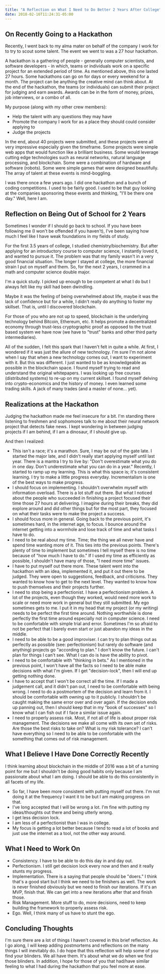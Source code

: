 ```yaml
---
title: "A Reflection on What I Need to Do Better 2 Years After College"
date: 2018-02-16T11:24:31-05:00
---
```


## On Recently Going to a Hackathon

Recently, I went back to my alma mater on behalf of the company I work for to try to scout some talent. The event we went to was a 27 hour hackathon.

A hackathon is a gathering of people - generally computer scientists, and software developers - in which, teams or individuals work on a specific project for an extended period of time. As mentioned above, this one lasted 27 hours. Some hackathons can go on for days or every weekend for a month. The project can be anything the creative mind can think about. At the end of the hackathon, the teams (or individuals) can submit their project for judging and earn awards. Awards can be in the form of money, prizes, job interviews, or a combo of all. 

My purpose (along with my other crew members):

- Help the talent with any questions they may have
- Promote the company I work for as a place they should could consider applying to
- Judge the projects

In the end, about 40 projects were submitted, and these projects were all very impressive especially given the timeframe. Some projects were simple web apps that would function like a brilliant business. Some would leverage cutting edge technologies such as neural networks, natural language processing, and blockchain. Some were a combination of hardware and software (robots). Some were simple games that were designed beautifully. The array of talent at these events is mind-boggling.

I was there once a few years ago. I did one hackathon and a bunch of coding competitions. I used to be fairly good. I used to be that guy looking at the companies sponsoring these events and thinking, "I'll be there one day." Well, here I am. 

## Reflection on Being Out of School for 2 Years

Sometimes I wonder if I should go back to school. If you have been following me (I won't be offended if you haven't), I've been saying how much I feel like I have weak foundations in my fields of study. 

For the first 3.5 years of college, I studied chemistry/biochemistry. But after applying for an introductory course to computer science, I instantly loved it, and wanted to pursue it. The problem was that my family wasn't in a very good financial situation. The longer I stayed at college, the more financial strain I put on myself and them. So, for the next 2 years, I crammed in a math and computer science double major. 

I'm a quick study. I picked up enough to be competent at what I do but I always felt like my skill had been dwindling.

Maybe it was the feeling of being overwhelmed about life, maybe it was the lack of confidence but for a while, I didn't really do anything to foster my skillset. That is, until I discovered blockchain. 

For those of you who are not up to speed, blockchain is the underlying technology behind Bitcoin, Ethereum, etc. It helps promote a decentralized economy through trust-less cryptographic proof as opposed to the trust based system we have now (we have to "trust" banks and other third party intermediaries). 

All of the sudden, I felt this spark that I haven't felt in quite a while. At first, I wondered if it was just the allure of new technology. I'm sure I'm not alone when I say that when a new technology comes out, I want to experiment with it. But this was different. I just wanted to be as knowledgeable as possible in the blockchain space. I found myself trying to read and understand the original whitepapers. I was looking up free courses (distributed systems) to re-up on my current skillset. I found myself delving into crypto-economics and the history of money. I even learned some trading skills. A jack of many trades (and a master of none... yet).

## Realizations at the Hackathon

Judging the hackathon made me feel insecure for a bit. I'm standing there listening to freshmen and sophomores talk to me about their neural network project that detects fake news. I kept wondering in between judging projects if I am behind, if I am a dinosaur, if I should give up.

And then I realized:

- This isn't a race; it's a marathon. Sure, I may be out of the gate late. I started the major late, and I didn't really start applying myself until last year. There is a mantra I try to live by: "Don't overestimate what you do in one day. Don't underestimate what you can do in a year." Recently, I started to ramp up my learning. This is what this space is; it's consistent learning. I try to make a little progress everyday. Incrementalism is one of the best ways to make progress.
- I should focus on implementing. I shouldn't overwhelm myself with information overload. There is a lot stuff out there. But what I noticed about the people who succeeded in finishing a project focused their time those 27 hours at delivering. I imagine during their breaks, they did explore around and did other things but for the most part, they focused on what their tasks were to make the project a success. 
- I should focus more in general. Going back to the previous point, it's sometimes hard, in the internet age, to focus. I bounce around the internet getting into a wormhole and lose track of time and what tasks I have to do. 
- I need to be real about my time. Time; the thing we all never have and spend time wanting more of it. This ties into the previous points. There's plenty of time to implement but sometimes I tell myself there is no time because of "how much I have to do." If I used my time as efficiently as possible, I shouldn't have many of those, "I need more time" issues. 
- I have to put myself out there more. These talent went into the hackathon with an idea, implemented it, and put it out there to be judged. They were open to suggestions, feedback, and criticisms. They wanted to know how to get to the next level. They wanted to know how to push themselves and their projects further. 
- I need to stop being a perfectionist. I have a perfectionism problem. A lot of the projects, even though they worked, would need more work to scale or need more work in general but they still submitted. My ego sometimes gets to me. I put it in my head that my project (or my writing) needs to be perfect the first time around. Nothing worthwhile is done perfectly the first time around especially not in computer science. I need to be comfortable with simple trial and error. Sometimes I'm so afraid to not be perfect that I barely even start or just abandon my ideas in the middle. 
- I need to be able to be a good improviser. I can try to plan things out as perfectly as possible (see: perfectionism) but rarely do software (and anything) projects go "according to plan." I don't know the future. I can't plan for things I can't see. What I can do is have the ability to pivot. 
- I need to be comfortable with "thinking in bets." As I mentioned in the previous point, I won't have all the facts so I need to be able make decisions with what I'm given. If I get "decision-lock", then I will end up getting nothing done.
- I have to accept that I won't be correct all the time. If I made a judgement call, and it didn't pan out, I need to be comfortable with being wrong. I need to do a postmortem of the decision and learn from it. I should be comfortable with owning up to it publicly. I shouldn't be caught making the same error over and over again. If the decision ends up panning out, then I should keep that in my "book of successes" so I know what I can fish out if I face a similar issue again. 
- I need to properly assess risk. Most, if not all of life is about proper risk management. The decisions we make all come with its own set of risks. Are those the best risks to take on? What is my risk tolerance? I can't have everything so I need to be able to be comfortable with the something that comes out of risk management. 

## What I Believe I Have Done Correctly Recently

I think learning about blockchain in the middle of 2016 was a bit of a turning point for me but I shouldn't be doing good habits only because I am passionate about what I am doing. I should be able to do this consistently in all facets of my life. 

- So far, I have been more consistent with putting myself out there. I'm not doing it at the frequency I want it to be but I am making progress on that.
- I've long accepted that I will be wrong a lot. I'm fine with putting my ideas/thoughts out there and being utterly wrong.
- I get less decision lock.
- I am less of a perfectionist than I was in college.
- My focus is getting a lot better because I tend to read a lot of books and just use the internet as a tool, not the other way around.

## What I Need to Work On

- Consistency. I have to be able to do this day in and day out. 
- Perfectionism. I still get decision lock every now and then and it really stunts my progress.
- Implementation. There is a saying that people should be "doers." I think that's a good start but I think we need to be finishers as well. The work is never finished obviously but we need to finish our iterations. If it's an MVP, finish that. We can get into a new iterations after that and finish those.
- Risk Management. More stuff to do, more decisions, need to keep building the framework to properly assess risk.
- Ego. Well, I think many of us have to stunt the ego.

## Concluding Thoughts

I'm sure there are a lot of things I haven't covered in this brief reflection. As I go along, I will keep adding postmortems and reflections on the many things I will inevitably do. I do hope that this reflection will help some of you find your blinders. We all have them. It's about what we do when we find those blinders. In addition, I hope for those of you that had/have similar feeling to what I had during the hackathon that you feel more at ease. 


